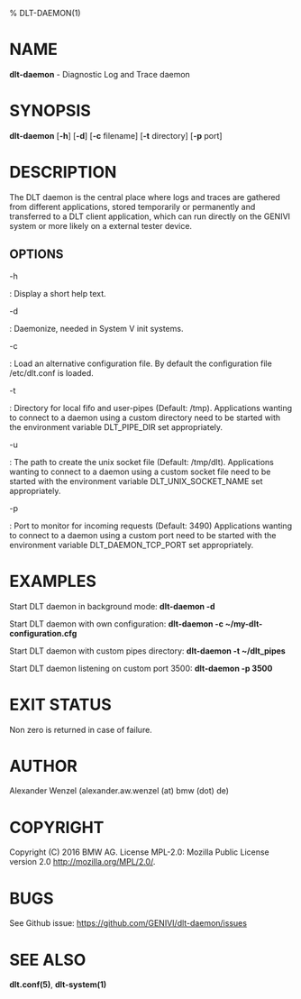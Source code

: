% DLT-DAEMON(1)

# NAME

**dlt-daemon** - Diagnostic Log and Trace daemon

# SYNOPSIS

**dlt-daemon** \[**-h**\] \[**-d**\] \[**-c** filename\] \[**-t** directory\] \[**-p** port\]

# DESCRIPTION

The DLT daemon is the central place where logs and traces are gathered
from different applications, stored temporarily or permanently and
transferred to a DLT client application, which can run directly on the
GENIVI system or more likely on a external tester device.

## OPTIONS

-h

:   Display a short help text.

-d

:   Daemonize, needed in System V init systems.

-c

:   Load an alternative configuration file. By default the configuration file /etc/dlt.conf is loaded.

-t

:   Directory for local fifo and user-pipes (Default: /tmp).
    Applications wanting to connect to a daemon using a custom directory need to be started with the environment variable DLT_PIPE_DIR set appropriately.

-u

:   The path to create the unix socket file (Default: /tmp/dlt).
    Applications wanting to connect to a daemon using a custom socket file 
    need to be started with the environment variable DLT_UNIX_SOCKET_NAME 
    set appropriately.

-p

:   Port to monitor for incoming requests (Default: 3490)
    Applications wanting to connect to a daemon using a custom
    port need to be started with the environment variable
    DLT_DAEMON_TCP_PORT set appropriately.

# EXAMPLES

Start DLT daemon in background mode:
    **dlt-daemon -d**

Start DLT daemon with own configuration:
    **dlt-daemon -c ~/my-dlt-configuration.cfg**

Start DLT daemon with custom pipes directory:
    **dlt-daemon -t ~/dlt_pipes**

Start DLT daemon listening on custom port 3500:
    **dlt-daemon -p 3500**

# EXIT STATUS

Non zero is returned in case of failure.

# AUTHOR

Alexander Wenzel (alexander.aw.wenzel (at) bmw (dot) de)

# COPYRIGHT

Copyright (C) 2016 BMW AG. License MPL-2.0: Mozilla Public License version 2.0 <http://mozilla.org/MPL/2.0/>.

# BUGS

See Github issue: <https://github.com/GENIVI/dlt-daemon/issues>

# SEE ALSO

**dlt.conf(5)**, **dlt-system(1)**
